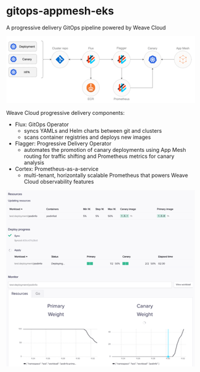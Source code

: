 # gitops-appmesh-eks

A progressive delivery GitOps pipeline powered by Weave Cloud

![GitOps overview diagram](https://raw.githubusercontent.com/weaveworks-experiments/gitops-appmesh-eks/master/docs/diagrams/weave-cloud-appmesh-eks.png)

Weave Cloud progressive delivery components:

* Flux: GitOps Operator
    * syncs YAMLs and Helm charts between git and clusters 
    * scans container registries and deploys new images 
* Flagger: Progressive Delivery Operator
    * automates the promotion of canary deployments using App Mesh routing for traffic shifting and Prometheus metrics for canary analysis
* Cortex: Prometheus-as-a-service
    * multi-tenant, horizontally scalable Prometheus that powers Weave Cloud observability features 

![Weave Cloud Canary UI](https://raw.githubusercontent.com/weaveworks-experiments/gitops-appmesh-eks/master/docs/screens/weave-cloud-canary-ui.png)


